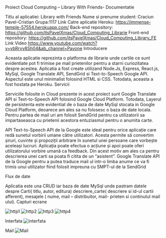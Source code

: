 Proiect Cloud Computing – Library With Friends- Documentatie

Titlu al aplicatiei: Library with Friends
Nume si prenume student: Craciun Pavel-Cristian
Grupa:1117
Link Catre aplicatie Heroku: https://immense-temple-57554.herokuapp.com/ 
Back-end repository: https://github.com/itsPavelXmas/Cloud_Computing_Librarie
Front-end repository: https://github.com/itsPavelXmas/Cloud_Computing_Library_FE
Link Video https://www.youtube.com/watch?v=ybRrvy8Sh04&ab_channel=Pavone
Introducere

Aceasta aplicatie reprezinta o platforma de librarie unde cartile ce sunt evidentiate pot fi trimise pe mail prietenilor pentru a starni curiozitatea despre acestea. Aplicatia a fost create utilizand Node.Js, Express, React.js, MySql, Google Translate API, SendGrid si Text-to-Speech Google API. Aspectul este unul minimalist folosind HTML si CSS. Totodata, aceasta a fost hostata pe Heroku.
Servicii

Serviciile folosite in Cloud prezente in acest proiect sunt Google Translate API si Text-to-Speech API folosind Google Cloud Platform. Totodata, Layerul de persistenta este evidentiat de o baza de date MySql stocata in Google Cloud Platform, deoarece am ales sa nu folosesc o baza de date locala. Pentru partea de mail uri am folosit SendGrid pentru ca utilizatorii sa impartaseasca cu prietenii acestora entuziasmul pentru o anumita carte.

API
Text-to-Speech API de la Google este ideal pentru orice aplicație care redă sunetul vorbirii umane către utilizatori. Acesta permite să convertim șiruri, cuvinte și propoziții arbitrare în sunetul unei persoane care vorbește aceleași lucruri. Aplicația poate efectua o acțiune și apoi poate oferi utilizatorului vorbire umană ca feedback. Din acest motiv am ales ca pentru descrierea unei carti sa poata fi citita de un “asistent”. 
Google Translate API de la Google pentru a putea traduce mail ul intr-o limba anume ce va fi trimis unui utilizator fiind folosit impreuna cu SMPT-ul de la SendGrid

Flux de date

Aplicatia este una CRUD iar baza de date MySql unde pastram datele despre Carti( titlu, autor, editura) descriere_carte( descriere si id-ul cartii afferent), mesajele ( nume, mail – distribuitor, mail- prieten si continutul mail ului).
Capturi ecrane

![http1](https://user-images.githubusercontent.com/72074376/168486224-42730169-32de-4daa-9214-c5ea586e9b8d.png)
![http2](https://user-images.githubusercontent.com/72074376/168486364-d2873c61-533a-4c4a-94b8-466a279a788e.png)
![http3](https://user-images.githubusercontent.com/72074376/168486366-d82bafa7-4825-47f7-81f6-a30e9fe6c5db.png)
![http4](https://user-images.githubusercontent.com/72074376/168486367-43c95156-a158-48c5-9330-62acf958e42f.png)



Interfata
 ![interfata](https://user-images.githubusercontent.com/72074376/168486378-2e8c62cb-a215-4b79-ac05-c6e0697b2525.png)

Mail
![Mail](https://user-images.githubusercontent.com/72074376/168486383-c7535e62-2a73-4906-9d93-e09b1112035a.png)


